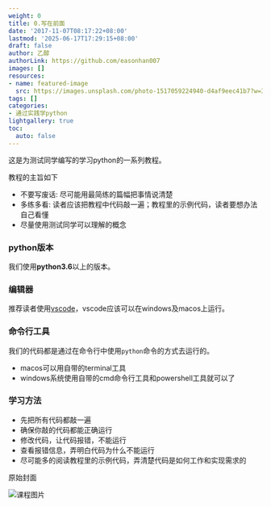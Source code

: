 ```yaml
---
weight: 0
title: 0.写在前面
date: '2017-11-07T08:17:22+08:00'
lastmod: '2025-06-17T17:29:15+08:00'
draft: false
author: 乙醇
authorLink: https://github.com/easonhan007
images: []
resources:
- name: featured-image
  src: https://images.unsplash.com/photo-1517059224940-d4af9eec41b7?w=300
tags: []
categories:
- 通过实践学python
lightgallery: true
toc:
  auto: false
---
```




这是为测试同学编写的学习python的一系列教程。

教程的主旨如下

* 不要写废话: 尽可能用最简练的篇幅把事情说清楚
* 多练多看: 读者应该把教程中代码敲一遍；教程里的示例代码，读者要想办法自己看懂
* 尽量使用测试同学可以理解的概念

### python版本

我们使用**python3.6**以上的版本。

### 编辑器

推荐读者使用[vscode]()，vscode应该可以在windows及macos上运行。

### 命令行工具

我们的代码都是通过在命令行中使用```python```命令的方式去运行的。

* macos可以用自带的terminal工具
* windows系统使用自带的cmd命令行工具和powershell工具就可以了

### 学习方法

* 先把所有代码都敲一遍
* 确保你敲的代码都能正确运行
* 修改代码，让代码报错，不能运行
* 查看报错信息，弄明白代码为什么不能运行
* 尽可能多的阅读教程里的示例代码，弄清楚代码是如何工作和实现需求的




原始封面

![课程图片](https://images.unsplash.com/photo-1517059224940-d4af9eec41b7?w=300)

